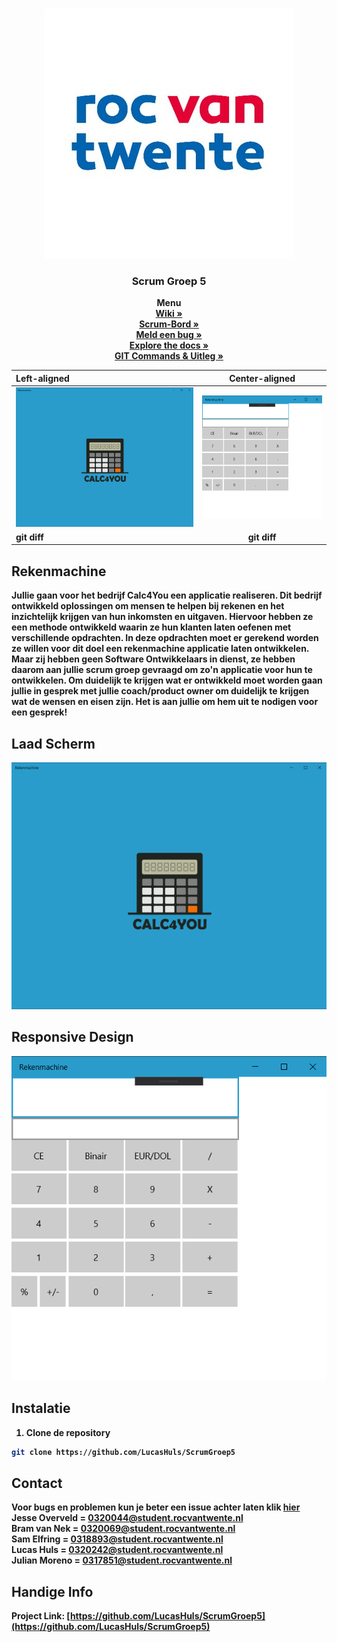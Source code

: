 <br />
<p align="center">
  <a href="https://github.com/LucasHuls/ScrumGroep5">
    <img src="readme-bestanden/rocvtlogo.jpg" alt="Logo">
  </a>

  <h3 align="center">Scrum Groep 5</h3>

  <p align="center">
    <strong>Menu</strong>
	<br />
	<a href="https://github.com/LucasHuls/Calc4You-Project-Groep-5/wiki"><strong>Wiki »</strong></a>
	<br />
    <a href="https://trello.com/b/TxJhCz5B/ao-scrum"><strong>Scrum-Bord »</strong></a>
	<br />
    <a href="https://github.com/LucasHuls/ScrumGroep5/issues"><strong>Meld een bug »</strong></a>
	<br />
    <a href="https://github.com/lucashuls/ScrumGroep5"><strong>Explore the docs »</strong></a>
	<br />
	<a href="https://github.com/LucasHuls/Calc4You-Project-Groep-5/tree/master/readme-bestanden"><strong>GIT Commands & Uitleg »</a>
  </p>
</p>


| Left-aligned | Center-aligned |
| :---         |     :---:      |
| <img src="readme-bestanden/laad-scherm.png" alt="Laadscherm">   | <img src="readme-bestanden/design.png" alt="Design">     |
| git diff     | git diff       |

## Rekenmachine

Jullie gaan voor het bedrijf Calc4You een applicatie realiseren. Dit bedrijf ontwikkeld oplossingen om mensen te helpen bij rekenen en het inzichtelijk krijgen van hun inkomsten en uitgaven. Hiervoor hebben ze een methode ontwikkeld waarin ze hun klanten laten oefenen met verschillende opdrachten. In deze opdrachten moet er gerekend worden ze willen voor dit doel een rekenmachine applicatie laten ontwikkelen. Maar zij hebben geen Software Ontwikkelaars in dienst, ze hebben daarom aan jullie scrum groep gevraagd om zo'n applicatie voor hun te ontwikkelen. Om duidelijk te krijgen wat er ontwikkeld moet worden gaan jullie in gesprek met jullie coach/product owner om duidelijk te krijgen wat de wensen en eisen zijn. Het is aan jullie om hem uit te nodigen voor een gesprek! 

## Laad Scherm
<img src="readme-bestanden/laad-scherm.png" alt="Laadscherm">

## Responsive Design
<img src="readme-bestanden/design.png" alt="Design">

## Instalatie

1. Clone de repository
```sh
git clone https://github.com/LucasHuls/ScrumGroep5
```

## Contact
Voor bugs en problemen kun je beter een issue achter laten klik <a href="https://github.com/LucasHuls/Calc4You-Project-Groep-5">hier</a>
<br>
Jesse Overveld = 0320044@student.rocvantwente.nl
<br>
Bram van Nek = 0320069@student.rocvantwente.nl
<br>
Sam Elfring = 0318893@student.rocvantwente.nl
<br>
Lucas Huls = 0320242@student.rocvantwente.nl
<br>
Julian Moreno = 0317851@student.rocvantwente.nl
<br>

## Handige Info
Project Link: [https://github.com/LucasHuls/ScrumGroep5](https://github.com/LucasHuls/ScrumGroep5)
